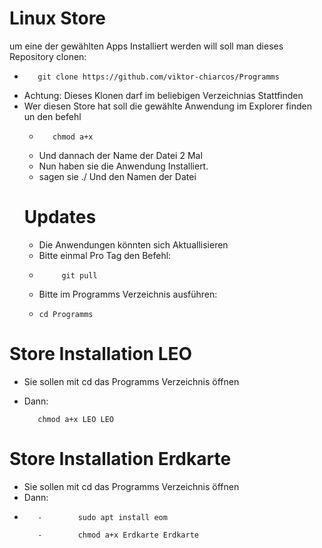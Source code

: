 # Linux Store 

um eine der gewählten Apps Installiert werden will soll man dieses Repository clonen:
   -        git clone https://github.com/viktor-chiarcos/Programms
   -    Achtung: Dieses Klonen darf im beliebigen Verzeichnias Stattfinden
   - Wer diesen Store hat soll die gewählte Anwendung im Explorer finden un den befehl
     -        chmod a+x
     -   Und dannach der Name der Datei 2 Mal
     -   Nun haben sie die Anwendung Installiert.
     -   sagen sie ./ Und den Namen der Datei 
 &nbsp;
     # Updates
       - Die Anwendungen könnten sich Aktuallisieren
       - Bitte einmal Pro Tag den Befehl:
       -          git pull
      - Bitte im Programms Verzeichnis ausführen:
      -     cd Programms
# Store Installation LEO
- Sie sollen mit
           cd
das Programms Verzeichnis öffnen
- Dann:
  
         chmod a+x LEO LEO
# Store Installation Erdkarte
- Sie sollen mit
           cd
das Programms Verzeichnis öffnen
- Dann:
- 
         -        sudo apt install eom
  
         -        chmod a+x Erdkarte Erdkarte
